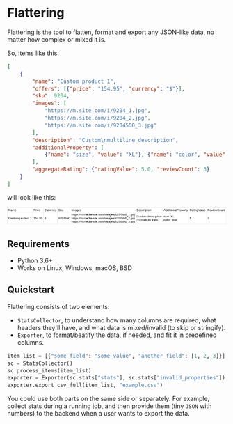 # Flattering

Flattering is the tool to flatten, format and export any JSON-like data, no matter how complex or mixed it is.

So, items like this:

```json
[
    {
        "name": "Custom product 1",
        "offers": [{"price": "154.95", "currency": "$"}],
        "sku": 9204,
        "images": [
            "https://m.site.com/i/9204_1.jpg",
            "https://m.site.com/i/9204_2.jpg",
            "https://m.site.com/i/9204550_3.jpg"
        ],
        "description": "Custom\nmultiline description",
        "additionalProperty": [
            {"name": "size", "value": "XL"}, {"name": "color", "value": "blue"}
        ],
        "aggregateRating": {"ratingValue": 5.0, "reviewCount": 3}
    }
]

```

will look like this:

![Alt text](/images/base_example.png?raw=true "Base example")


## Requirements
- Python 3.6+
- Works on Linux, Windows, macOS, BSD


## Quickstart

Flattering consists of two elements:

- `StatsCollector`, to understand how many columns are required, what headers they'll have, and what data is mixed/invalid (to skip or stringify).
- `Exporter`, to format/beatify the data, if needed, and fit it in predefined columns.

```python
item_list = [{"some_field": "some_value", "another_field": [1, 2, 3]}]
sc = StatsCollector()
sc.process_items(item_list)
exporter = Exporter(sc.stats["stats"], sc.stats["invalid_properties"])
exporter.export_csv_full(item_list, "example.csv")
```

You could use both parts on the same side or separately. For example, collect stats during a running job, and then provide them (tiny `JSON` with numbers) to the backend when a user wants to export the data.